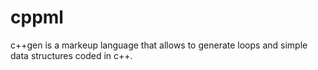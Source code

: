 # cppml

c++gen is a markeup language that allows to generate  loops and simple data structures coded in c++.
